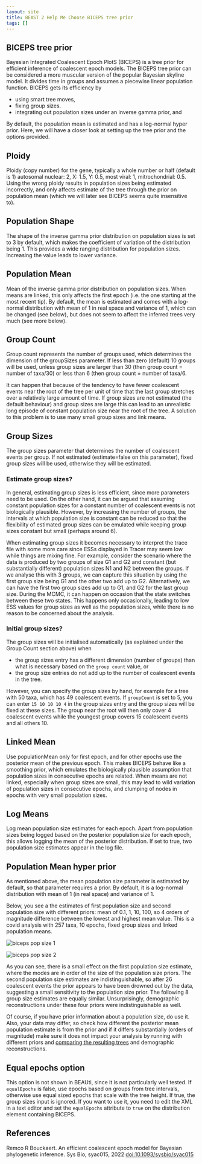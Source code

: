 ```yaml
---
layout: site
title: BEAST 2 Help Me Choose BICEPS tree prior
tags: []
---
```

## BICEPS tree prior

Bayesian Integrated Coalescent Epoch PlotS (BICEPS) is a tree prior for efficient inference of coalescent epoch models. The BICEPS tree prior can be considered a more muscular version of the popular Bayesian skyline model. It divides time in groups and assumes a piecewise linear population function. BICEPS gets its efficiency by

* using smart tree moves,
* fixing group sizes.
* integrating out population sizes under an inverse gamma prior, and

By default, the population mean is estimated and has a log-normal hyper prior. Here, we will have a closer look at setting up the tree prior and the options provided.

## Ploidy

Ploidy (copy number) for the gene, typically a whole number or half (default is 1) autosomal nuclear: 2, X: 1.5, Y: 0.5, most viral: 1, mitrochondrial: 0.5. Using the wrong ploidy results in population sizes being estimated incorrectly, and only affects estimate of the tree through the prior on population mean (which we will later see BICEPS seems quite insensitive to).

## Population Shape 

The shape of the inverse gamma prior distribution on population sizes is set to 3 by default, which makes the coefficient of variation of the distribution being 1. This provides a wide ranging distribution for population sizes. Increasing the value leads to 
lower variance.

## Population Mean 

Mean of the inverse gamma prior distribution on population sizes. When means are linked, this only affects the first epoch (i.e. the one starting at the most recent tip). By default, the mean is estimated and comes with a log-normal distribution with mean of 1 in real space and variance of 1, which can be changed (see below), but does not seem to affect the inferred trees very much (see more below).

## Group Count 

Group count represents the number of groups used, which determines the dimension of the groupSizes parameter. If less than zero (default) 10 groups will be used, unless group sizes are larger than 30 (then group count = number of taxa/30) or less than 6 (then group count = number of taxa/6.

It can happen that because of the tendency to have fewer coalescent events near the root of the tree per unit of time that the last group stretches over a relatively large amount of time. If group sizes are not estimated (the default behaviour) and group sizes are large this can lead to an unrealistic long episode of constant population size near the root of the tree. A solution to this problem is to use many small group sizes and link means.

## Group Sizes 

The group sizes parameter that determines the number of coalescent events per group. If not estimated (estimate=false on this parameter), fixed group sizes will be used, otherwise they will be estimated.

### Estimate group sizes?

In general, estimating group sizes is less efficient, since more parameters need to be used. On the other hand, it can be argued that assuming constant population sizes for a constant number of coalescent events is not biologically plausible. However, by increasing the number of groups, the intervals at which population size is constant can be reduced so that the flexibility of estimated group sizes can be emulated while keeping group sizes constant but small (perhaps around 6).

When estimating group sizes it becomes necessary to interpret the trace file with some more care since ESSs displayed in Tracer may seem low while things are mixing fine. For example, consider the scenario where the data is produced by two groups of size G1 and G2 and constant (but substantially different) population sizes N1 and N2 between the groups. If we analyse this with 3 groups, we can capture this situation by using the first group size being G1 and the other two add up to G2. Alternatively, we can have the first two group sizes add up to G1, and G2 for the last group size. During the MCMC, it can happen on occasion that the state switches between these two states. This happens only occasionally, leading to low ESS values for group sizes as well as the population sizes, while there is no reason to be concerned about the analysis.

### Initial group sizes?

The group sizes will be initialised automatically (as explained under the Group Count section above) when

* the group sizes entry has a different dimension (number of groups) than what is necessary based on the `group count` value, or
* the group size entries do not add up to the number of coalescent events in the tree.

However, you can specify the group sizes by hand, for example for a tree with 50 taxa, which has 49 coalescent events. If `groupCount` is set to 5, you can enter `15 10 10 10 4` in the group sizes entry and the group sizes will be fixed at these sizes. The group near the root will then only cover 4 coalescent events while the youngest group covers 15 coalescent events and all others 10.

## Linked Mean 

Use populationMean only for first epoch, and for other epochs use the posterior mean of the previous epoch. This makes BICEPS behave like a smoothing prior, which emulates the biologically plausible assumption that population sizes in consecutive epochs are related. When means are not linked, especially when group sizes are small, this may lead to wild variation of population sizes in consecutive epochs, and clumping of nodes in epochs with very small population sizes.

## Log Means 

Log mean population size estimates for each epoch. Apart from population sizes being logged based on the posterior population size for each epoch, this allows logging the mean of the posterior distribution. If set to true, two population size estimates appear in the log file.


## Population Mean hyper prior

As mentioned above, the mean population size parameter is estimated by default, so that parameter requires a prior. By default, it is a log-normal distribution with mean of 1 (in real space) and variance of 1. 

Below, you see a the estimates of first population size and second population size with different priors: mean of 0.1, 1, 10, 100, so 4 orders of magnitude difference between the lowest and highest mean value. This is a covid analysis with 257 taxa, 10 epochs, fixed group sizes and linked population means.


![biceps pop size 1](https://www.beast2.org/images/popsize1-under-diferent-priors.svg)

![biceps pop size 2](https://www.beast2.org/images/popsize2-under-diferent-priors.svg)

As you can see, there is a small effect on the first population size estimate, where the modes are in order of the size of the population size priors. The second population size estimates are indistinguishable, so after 26 coalescent events the prior appears to have been drowned out by the data, suggesting a small sensitivity to the population size prior. The following 8 group size estimates are equally similar. Unsurprisingly, demographic reconstructions under these four priors were indistinguishable as well.

Of course, if you have prior information about a population size, do use it. Also, your data may differ, so check how different the posterior mean population estimate is from the prior and if it differs substantially (orders of magnitude) make sure it does not impact your analysis by running with different priors and [comparing the resulting trees](https://www.beast2.org/2020/04/20/comparing-tree-sets.html) and demographic reconstructions.


## Equal epochs option

This option is not shown in BEAUti, since it is not particularly well tested. If `equalEpochs` is false, use epochs based on groups from tree intervals, otherwise use equal sized epochs that scale with the tree height. If true, the group sizes input is ignored. If you want to use it, you need to edit the XML in a text editor and set the `equalEpochs` attribute to `true` on the distribution element containing BICEPS.

## References

Remco R Bouckaert. An efficient coalescent epoch model for Bayesian phylogenetic inference. Sys Bio, syac015, 2022 [doi:10.1093/sysbio/syac015](https://doi.org/10.1093/sysbio/syac015)
